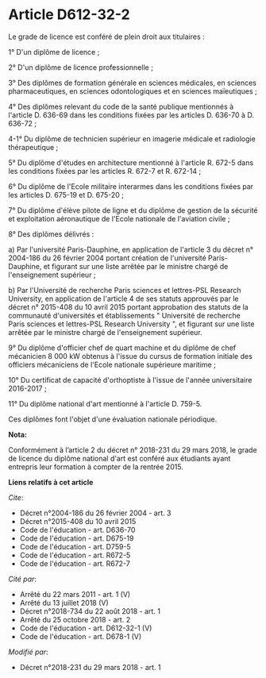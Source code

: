 # Article D612-32-2

Le grade de licence est conféré de plein droit aux titulaires : 

1° D'un diplôme de licence ; 

2° D'un diplôme de licence professionnelle ; 

3° Des diplômes de formation générale en sciences médicales, en sciences pharmaceutiques, en sciences odontologiques et en
sciences maïeutiques ; 

4° Des diplômes relevant du code de la santé publique mentionnés à l'article D. 636-69 dans les conditions fixées par les
articles D. 636-70 à D. 636-72 ; 

4-1° Du diplôme de technicien supérieur en imagerie médicale et radiologie thérapeutique ; 

5° Du diplôme d'études en architecture mentionné à l'article R. 672-5 dans les conditions fixées par les articles R. 672-7 et
R. 672-14 ; 

6° Du diplôme de l'Ecole militaire interarmes dans les conditions fixées par les articles D. 675-19 et D. 675-20 ; 

7° Du diplôme d'élève pilote de ligne et du diplôme de gestion de la sécurité et exploitation aéronautique de l'Ecole
nationale de l'aviation civile ; 

8° Des diplômes délivrés : 

a) Par l'université Paris-Dauphine, en application de l'article 3 du décret n° 2004-186 du 26 février 2004 portant création
de l'université Paris-Dauphine, et figurant sur une liste arrêtée par le ministre chargé de l'enseignement supérieur ; 

b) Par l'Université de recherche Paris sciences et lettres-PSL Research University, en application de l'article 4 de ses
statuts approuvés par le décret n° 2015-408 du 10 avril 2015 portant approbation des statuts de la communauté d'universités
et établissements " Université de recherche Paris sciences et lettres-PSL Research University ", et figurant sur une liste
arrêtée par le ministre chargé de l'enseignement supérieur. 

9° Du diplôme d'officier chef de quart machine et du diplôme de chef mécanicien 8 000 kW obtenus à l'issue du cursus de
formation initiale des officiers mécaniciens de l'Ecole nationale supérieure maritime ; 

10° Du certificat de capacité d'orthoptiste à l'issue de l'année universitaire 2016-2017 ; 

11° Du diplôme national d'art mentionné à l'article D. 759-5. 

Ces diplômes font l'objet d'une évaluation nationale périodique.

**Nota:**

Conformément à l’article 2 du décret n° 2018-231 du 29 mars 2018, le grade de licence du diplôme national d'art est conféré
aux étudiants ayant entrepris leur formation à compter de la rentrée 2015.

**Liens relatifs à cet article**

_Cite_:

  - Décret n°2004-186 du 26 février 2004 - art. 3
  - Décret n°2015-408 du 10 avril 2015
  - Code de l'éducation - art. D636-70
  - Code de l'éducation - art. D675-19
  - Code de l'éducation - art. D759-5
  - Code de l'éducation - art. R672-5
  - Code de l'éducation - art. R672-7

_Cité par_:

  - Arrêté du 22 mars 2011 - art. 1 (V)
  - Arrêté du 13 juillet 2018 (V)
  - Décret n°2018-734 du 22 août 2018 - art. 1
  - Arrêté du 25 octobre 2018 - art. 2
  - Code de l'éducation - art. D612-32-1 (V)
  - Code de l'éducation - art. D678-1 (V)

_Modifié par_:

  - Décret n°2018-231 du 29 mars 2018 - art. 1
